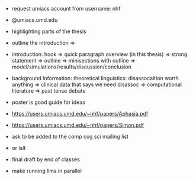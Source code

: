  - request umiacs account from username: nhf
 - @umiacs.umd.edu
 - highlighting parts of the thesis
 - outline the introduction => 
 - introduction: hook => quick paragraph overview (in this thesis) => strong statement => outline => minisections with outline => model/simulations/results/discussion/conclusion
 - background information: theoretical linguistics: disassocaition worth anything => clinical data that says we need disassoc => computational literature => past tense debate
 - poster is good guide for ideas 
 - https://users.umiacs.umd.edu/~nhf/papers/Aphasia.pdf
 - https://users.umiacs.umd.edu/~nhf/papers/Simon.pdf

 - ask to be added to the comp cog sci mailing list
 - or lslt

 - final draft by end of classes



 - make running llms in parallel 